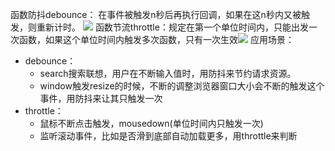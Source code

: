 函数防抖debounce： 在事件被触发n秒后再执行回调，如果在这n秒内又被触发，则重新计时。
![](https://p1-jj.byteimg.com/tos-cn-i-t2oaga2asx/gold-user-assets/2018/8/21/1655a8fd99421ad2~tplv-t2oaga2asx-jj-mark:3024:0:0:0:q75.png)
函数节流throttle：规定在第一个单位时间内，只能出发一次函数，如果这个单位时间内触发多次函数，只有一次生效![](https://p1-jj.byteimg.com/tos-cn-i-t2oaga2asx/gold-user-assets/2018/8/21/1655a93bf9d32e9f~tplv-t2oaga2asx-jj-mark:3024:0:0:0:q75.png)
应用场景：
* debounce：
	* search搜索联想，用户在不断输入值时，用防抖来节约请求资源。
	* window触发resize的时候，不断的调整浏览器窗口大小会不断的触发这个事件，用防抖来让其只触发一次
* throttle：
	* 鼠标不断点击触发，mousedown(单位时间内只触发一次)
	* 监听滚动事件，比如是否滑到底部自动加载更多，用throttle来判断